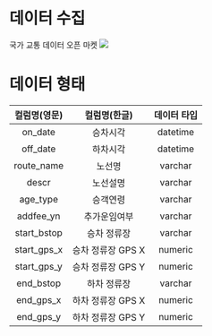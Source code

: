 # 데이터 수집 

국가 교통 데이터 오픈 마켓
![](https://www.bigdata-transportation.kr)

# 데이터 형태

| 컬럼명(영문)  |컬럼명(한글) |데이터 타입   | 
|:-:|:-:|:-:|
| on_date   | 승차시각  | datetime  |
|off_date   | 하차시각  | datetime  | 
| route_name  | 노선명  |varchar  | 
| descr    |노선설명   |varchar   |   
| age_type   |승객연령   |varchar   |
|addfee_yn  | 추가운임여부 | varchar  |   
|start_bstop  |승차 정류장   | varchar  |  
|  start_gps_x   |승차 정류장 GPS X   | numeric |
|start_gps_y  | 승차 정류장 GPS Y  |  numeric |
|end_bstop|하차 정류장 | varchar|
|end_gps_x|하차 정류장 GPS X| numeric|
|end_gps_y|하차 정류장 GPS Y| numeric|
